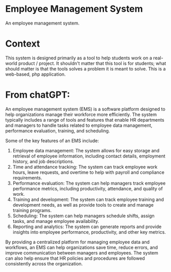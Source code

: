 # Employee Management System

An employee management system. 

# Context
This system is designed primarily as a tool to help students work on a real-world product / project. It shouldn't matter that this tool is for students; what should matter is that the tools solves a problem it is meant to solve. This is a web-based, php application. 


# From chatGPT: 
An employee management system (EMS) is a software platform designed to help organizations manage their workforce more efficiently. The system typically includes a range of tools and features that enable HR departments and managers to handle tasks related to employee data management, performance evaluation, training, and scheduling.

Some of the key features of an EMS include:

1. Employee data management: The system allows for easy storage and retrieval of employee information, including contact details, employment history, and job descriptions.
2. Time and attendance tracking: The system can track employee work hours, leave requests, and overtime to help with payroll and compliance requirements.
3.  Performance evaluation: The system can help managers track employee performance metrics, including productivity, attendance, and quality of work.
4. Training and development: The system can track employee training and development needs, as well as provide tools to create and manage training programs.
5. Scheduling: The system can help managers schedule shifts, assign tasks, and manage employee availability.
6. Reporting and analytics: The system can generate reports and provide insights into employee performance, productivity, and other key metrics.


By providing a centralized platform for managing employee data and workflows, an EMS can help organizations save time, reduce errors, and improve communication between managers and employees. The system can also help ensure that HR policies and procedures are followed consistently across the organization.
